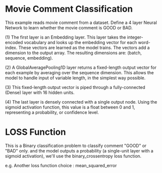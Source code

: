 Movie Comment Classification
============================
This example reads movie comment from a dataset. Define a 4 layer Neural Network to learn 
whether the movie comment is GOOD or BAD.


(1) The first layer is an Embedding layer. This layer takes the integer-encoded vocabulary 
and looks up the embedding vector for each word-index. These vectors are learned as the model trains. 
The vectors add a dimension to the output array. 
The resulting dimensions are: (batch, sequence, embedding).

(2) A GlobalAveragePooling1D layer returns a fixed-length output vector for each example by averaging over the sequence dimension. 
This allows the model to handle input of variable length, in the simplest way possible.

(3) This fixed-length output vector is piped through a fully-connected (Dense) layer with 16 hidden units.

(4) The last layer is densely connected with a single output node. 
Using the sigmoid activation function, this value is a float between 0 and 1, representing a probability, or confidence level.


LOSS Function
=============
This is a Binary classification problem to classify comment "GOOD" or "BAD" only.
and the model outputs a probability (a single-unit layer with a sigmoid activation), 
we'll use the binary_crossentropy loss function.

e.g. Another loss function choice :
mean_squared_error